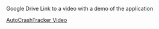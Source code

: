 Google Drive Link to a video with a demo of the application

[AutoCrashTracker Video](https://drive.google.com/file/d/1yD9-ToJgEEUSnr_EYC6wXmng6Z9dvb_D/view?usp=sharing)

